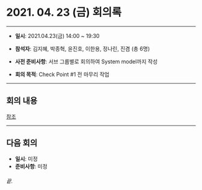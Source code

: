 # 2021. 04. 23 (금) 회의록  
___
* **일시**: 2021.04.23(금) 14:00 ~ 19:30
* **참석자**: 김지혜, 박종혁, 윤진호, 이한용, 정나린, 진겸 (총 6명)

* **사전 준비사항**: 서브 그룹별로 회의하여 System model까지 작성 
* **회의 목적**: Check Point #1 전 마무리 작업 
___
## 회의 내용  

[참조](https://www.notion.so/210423-3fb115f67e4b4841a0ffc16b41d93691)

___
## 다음 회의  
* **일시**: 미정
* **준비사항**: 미정
  
###### 끝.
